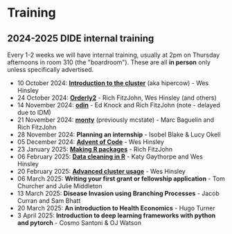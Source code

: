 # Training

## 2024-2025 DIDE internal training

Every 1-2 weeks we will have internal training, usually at 2pm on Thursday afternoons in room 310 (the "boardroom").  These are all **in person** only unless specifically advertised.

* 10 October 2024: [**Introduction to the cluster**](2024-cluster) (aka hipercow) - Wes Hinsley
* 24 October 2024: [**Orderly2**](2024-orderly2) - Rich FitzJohn, Wes Hinsley (and others)
* 14 November 2024: [**odin**](2024-odin) - Ed Knock and Rich FitzJohn (note - delayed due to IDM)
* 21 November 2024: [**monty**](2024-monty) (previously mcstate) - Marc Baguelin and Rich FitzJohn
* 28 November 2024: **Planning an internship** - Isobel Blake & Lucy Okell
* 05 December 2024: [**Advent of Code**](2024-aoc) - Wes Hinsley
* 23 January 2025: [**Making R packages**](2025-r-packages) - Rich FitzJohn
* 06 February 2025: [**Data cleaning in R**](2025-data-cleaning) - Katy Gaythorpe and Wes Hinsley
* 20 February 2025: [**Advanced cluster usage**](2025-advanced-cluster) - Wes Hinsley
* 06 March 2025: **Writing your first grant or fellowship application** - Tom Churcher and Julie Middleton
* 13 March 2025: **Disease Invasion using Branching Processes** - Jacob Curran and Sam Bhatt
* 20 March 2025: **An introduction to Health Economics** - Hugo Turner
* 3 April 2025: **Introduction to deep learning frameworks with python and pytorch** - Cosmo Santoni & OJ Watson
